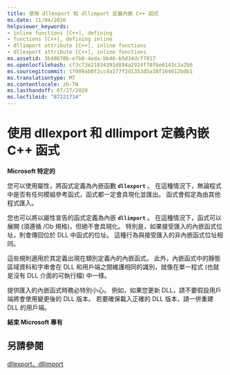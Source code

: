 ```yaml
---
title: 使用 dllexport 和 dllimport 定義內嵌 C++ 函式
ms.date: 11/04/2016
helpviewer_keywords:
- inline functions [C++], defining
- functions [C++], defining inline
- dllimport attribute [C++], inline functions
- dllexport attribute [C++], inline functions
ms.assetid: 3b48678b-e7b8-4eda-bb46-b5d34dcf7817
ms.openlocfilehash: cf3c73e21834391d894a2924f78f6e6143c3a2b6
ms.sourcegitcommit: 1f009ab0f2cc4a177f2d1353d5a38f164612bdb1
ms.translationtype: MT
ms.contentlocale: zh-TW
ms.lasthandoff: 07/27/2020
ms.locfileid: "87221714"
---
```

# <a name="defining-inline-c-functions-with-dllexport-and-dllimport"></a>使用 dllexport 和 dllimport 定義內嵌 C++ 函式

**Microsoft 特定的**

您可以使用屬性，將函式定義為內嵌函數 **`dllexport`** 。 在這種情況下，無論程式中是否有任何模組參考函式，函式都一定會具現化並匯出。 函式會假定為由其他程式匯入。

您也可以將以屬性宣告的函式定義為內嵌 **`dllimport`** 。 在這種情況下，函式可以展開 (須遵循 /Ob 規格)，但絕不會具現化。 特別是，如果接受匯入的內嵌函式位址，則會傳回位於 DLL 中函式的位址。 這種行為與接受匯入的非內嵌函式位址相同。

這些規則適用於其定義出現在類別定義內的內嵌函式。 此外，內嵌函式中的靜態區域資料和字串會在 DLL 和用戶端之間維護相同的識別，就像在單一程式 (也就是沒有 DLL 介面的可執行檔) 中一樣。

提供匯入的內嵌函式時務必特別小心。 例如，如果您更新 DLL，請不要假設用戶端將會使用變更後的 DLL 版本。 若要確保載入正確的 DLL 版本，請一併重建 DLL 的用戶端。

**結束 Microsoft 專有**

## <a name="see-also"></a>另請參閱

[dllexport、dllimport](../cpp/dllexport-dllimport.md)

